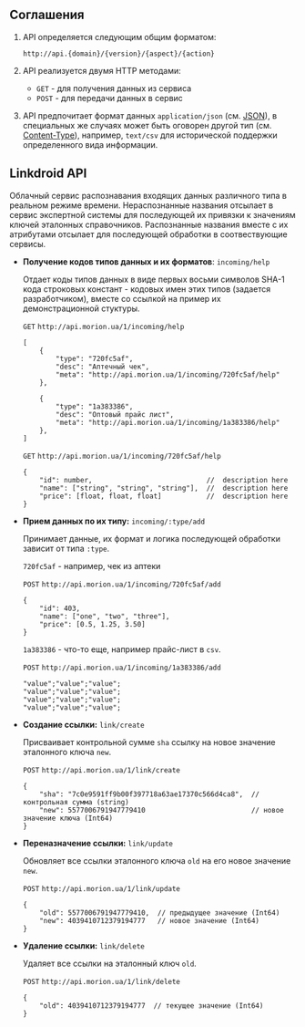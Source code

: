 Соглашения 
----------

1. API определяется следующим общим форматом:

	```
	http://api.{domain}/{version}/{aspect}/{action}
	```

2. API реализуется двумя HTTP методами: 

	* `GET` - для получения данных из сервиса
	* `POST` - для передачи данных в сервис

3. API предпочитает формат данных `application/json` (см. [JSON](http://json.org/)), в специальных же случаях может быть оговорен другой тип (см. [Content-Type](http://en.wikipedia.org/wiki/Mime_type)), например, `text/csv` для исторической поддержки определенного вида информации.


Linkdroid API
-------------

Облачный сервис распознавания входящих данных различного типа в реальном режиме времени. Нераспознанные названия отсылает в сервис экспертной системы для последующей их привязки к значениям ключей эталонных справочников. Распознанные названия вместе с их атрибутами отсылает для последующей обработки в соотвествующие сервисы.

* **Получение кодов типов данных и их форматов**: `incoming/help`

	Отдает коды типов данных в виде первых восьми символов SHA-1 кода строковых констант - кодовых имен этих типов (задается разработчиком), вместе со ссылкой на пример их демонстрационной стуктуры.

	`GET` `http://api.morion.ua/1/incoming/help`

	```
	[
		{
			"type": "720fc5af",
			"desc": "Аптечный чек",
			"meta": "http://api.morion.ua/1/incoming/720fc5af/help"
		},

		{
			"type": "1a383386",
			"desc": "Оптовый прайс лист",
			"meta": "http://api.morion.ua/1/incoming/1a383386/help"
		},
	]
	```	

	`GET` `http://api.morion.ua/1/incoming/720fc5af/help`

	```
	{
		"id": number,                            //  description here
		"name": ["string", "string", "string"],  //  description here
		"price": [float, float, float]           //  description here
	}
	```


* **Прием данных по их типу:** `incoming/:type/add`

	Принимает данные, их формат и логика последующей обработки зависит от типа `:type`.

	`720fc5af` - например, чек из аптеки

	`POST` `http://api.morion.ua/1/incoming/720fc5af/add`

	```
	{
		"id": 403,
		"name": ["one", "two", "three"],
		"price": [0.5, 1.25, 3.50]
	}
	```

	`1a383386` - что-то еще, например прайс-лист в `csv`.

	`POST` `http://api.morion.ua/1/incoming/1a383386/add`

	```
	"value";"value";"value";
	"value";"value";"value";
	"value";"value";"value";
	"value";"value";"value";
	```

* **Создание ссылки:** `link/create`
	
	Присваивает контрольной сумме `sha` ссылку на новое значение эталонного ключа `new`.

	`POST` `http://api.morion.ua/1/link/create`

	```
	{
		"sha": "7c0e9591ff9b00f397718a63ae17370c566d4ca8",  // контрольная сумма (string) 
		"new": 5577006791947779410                          // новое значение ключа (Int64)
	}
	```

* **Переназначение ссылки:** `link/update`

	Обновляет все ссылки эталонного ключа `old` на его новое значение `new`.

	`POST` `http://api.morion.ua/1/link/update`

	```
	{
		"old": 5577006791947779410,  // предыдущее значение (Int64)
		"new": 4039410712379194777   // новое значение (Int64)
	}
	```

* **Удаление ссылки:** `link/delete`

	Удаляет все ссылки на эталонный ключ `old`.

	`POST` `http://api.morion.ua/1/link/delete`

	```
	{
		"old": 4039410712379194777  // текущее значение (Int64)
	}
	```
